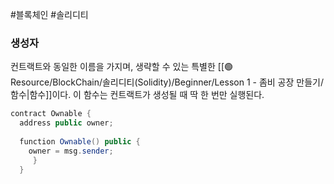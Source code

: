 ---
---

#블록체인 #솔리디티 

### 생성자
컨트랙트와 동일한 이름을 가지며, 생략할 수 있는 특별한 [[🟢 Resource/BlockChain/솔리디티(Solidity)/Beginner/Lesson 1 - 좀비 공장 만들기/함수|함수]]이다.
이 함수는 컨트랙트가 생성될 때 딱 한 번만 실행된다.

```Java
contract Ownable {  
  address public owner;  
  
  function Ownable() public {  
    owner = msg.sender;  
	 }
  }
```
